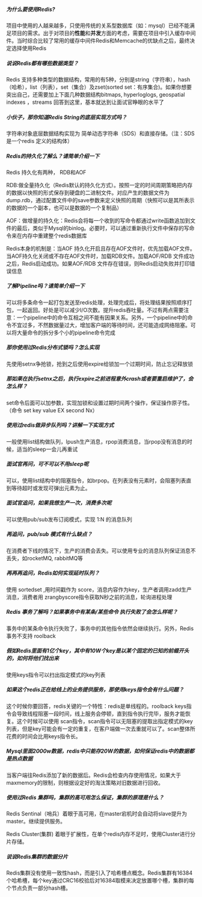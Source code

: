 ##### 为什么要使用Redis?

项目中使用的人越来越多，只使用传统的关系型数据库（如：mysql）已经不能满足项目的需求。出于对项目的**性能**和**并发**方面的考虑，需要在项目中引入缓存中间件。当时综合比较了常用的缓存中间件Redis和Memcache的优缺点之后，最终决定选择使用Redis

##### 说说Redis都有哪些数据类型？

Redis 支持多种类型的数据结构，常用的有5种，分别是string（字符串），hash（哈希），list（列表），set（集合）及zset(sorted set：有序集合)。如果你想要突出自己，还需要加上下面几种数据结构bitmaps, hyperloglogs, geospatial indexes ，streams 回答到这里，基本就达到让面试官睁眼的水平了

##### 小伙子，那你知道Redis String的底层实现方式吗？

字符串对象底层数据结构实现为 简单动态字符串（SDS）和直接存储。（注：SDS 是一个redis 定义的结构体）

##### Redis的持久化了解么？请简单介绍一下

Redis 持久化有两种， RDB和AOF

RDB:做全量持久化（Redis默认的持久化方式）。按照一定的时间周期策略把内存的数据以快照的形式保存到硬盘的二进制文件。对应产生的数据文件为dump.rdb，通过配置文件中的save参数来定义快照的周期（快照可以是其所表示的数据的一个副本，也可以是数据的一个复制品）

AOF：做增量的持久化：Redis会将每一个收到的写命令都通过write函数追加到文件的最后，类似于Mysql的binlog。必要时，可以通过重新执行文件中保存的写命令来在内存中重建整个redis数据库

Redis本身的机制是：当AOF 持久化开启且存在AOF文件时，优先加载AOF文件。当AOF持久化关闭或不存在AOF文件时，加载RDB文件。加载AOF/RDB 文件成功之后，Redis启动成功。如果AOF/RDB 文件存在错误，则Redis启动失败并打印错误信息

##### 了解Pipeline吗？请简单介绍一下

可以将多条命令一起打包发送至redis处理，处理完成后，将处理结果按照顺序打包，一起返回。好处是可以减少I/O次数。提升redis吞吐量。不过有两点需要注意：一个pipeline中的命令互相之间不能有因果关系。另外，一个pipeline中的命令不宜过多，不然数据量过大，增加客户端的等待时间，还可能造成网络阻塞。可以将大量命令的拆分多个小的pipeline命令完成

##### 那你使用过Redis分布式锁吗？怎么实现

先使用setnx争抢锁，抢到之后使用expire给锁加一个过期时间，防止忘记释放锁

##### 那如果在执行setnx之后，执行expire之前进程意外crash或者要重启维护了，会怎么样？

set命令后面可以加参数，实现加锁和设置过期时间两个操作，保证操作原子性。（命令 set key value EX second Nx）

##### 使用过redis做异步队列吗？讲解一下实现方式

一般使用list结构做队列，lpush生产消息，rpop消费消息，当rpop没有消息的时候，适当的sleep一会儿再重试

##### 面试官再问，可不可以不用sleep呢

可以，使用list结构中的阻塞指令，如brpop。在列表没有元素时，会阻塞列表直到等待超时或发现可弹出元素为止。

##### 面试官追问，如果我想生产一次，消费多次呢

可以使用pub/sub发布订阅模式，实现 1:N 的消息队列

##### 再追问，pub/sub 模式有什么缺点？

在消费者下线的情况下，生产的消费会丢失。可以使用专业的消息队列保证消息不丢失，如rocketMQ, rabbitMQ等

##### 再再再追问，Redis如何实现延时队列？

使用 sortedset ,用时间戳作为 score，消息内容作为key，生产者调用zadd生产消息，消费者用 zrangbyscore指令获取N秒之前的消息，轮询进程处理

##### Redis 事务了解吗？如果事务中有某条/某些命令 执行失败了会怎么样呢？

事务中的某条命令执行失败了，事务中的其他指令依然会继续执行。另外，Redis事务不支持 roolback

##### 假如Redis里面有1亿个key，其中有10W个key是以某个固定的已知的前缀开头的，如何将他们找出来

使用keys指令可以扫出指定模式的key列表

##### 如果这个redis正在给线上的业务提供服务，那使用keys指令会有什么问题？

这个时候你要回答，redis关键的一个特性：redis是单线程的。roolback keys指令会导致线程阻塞一段时间，线上服务会停顿，直到指令执行完毕，服务才能恢复。这个时候可以使用 scan指令，scan指令可以无阻塞的提取出指定模式的key列表，但是key可能会有一定的重复，在客户端做一次去重就可以了。scan整体所花费的时间会比用keys指令长。

##### Mysql里面2000w数据，redis中只能存20W的数据，如何保证redis中的数据都是热点数据

当客户端往Redis添加了新的数据后。Redis会检查内存使用情况，如果大于maxmemory的限制，则根据设定好的淘汰策略对旧数据进行回收。

##### 使用过Redis 集群吗，集群的高可用怎么保证，集群的原理是什么？

Redis Sentinal（哨兵）着眼于高可用，在master宕机时会自动将slave提升为master。继续提供服务。

Redis Cluster(集群) 着眼于扩展性，在单个redis内存不足时，使用Cluster进行分片存储。

##### 说说Redis集群的数据分片

Redis集群没有使用一致性hash，而是引入了哈希槽点概念。Redis集群有16384个哈希槽，每个key通过CRC16校验后对16384取模来决定放置哪个槽，集群的每个节点负责一部分hash槽。

